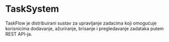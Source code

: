 # TaskSystem
TaskFlow je distribuirani sustav za upravljanje zadacima koji omogućuje korisnicima dodavanje, ažuriranje, brisanje i pregledavanje zadataka putem REST API-ja.
